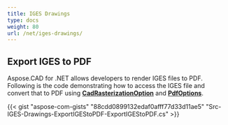 ```yaml
---
title: IGES Drawings
type: docs
weight: 80
url: /net/iges-drawings/
---
```


## **Export IGES to PDF**
Aspose.CAD for .NET allows developers to render IGES files to PDF. Following is the code demonstrating how to access the IGES file and convert that to PDF using [**CadRasterizationOption**](https://apireference.aspose.com/net/cad/aspose.cad.imageoptions/cadrasterizationoptions) and [**PdfOptions**](https://apireference.aspose.com/net/cad/aspose.cad.imageoptions/pdfoptions).

{{< gist "aspose-com-gists" "88cdd0899132edaf0afff77d33d11ae5" "Src-IGES-Drawings-ExportIGEStoPDF-ExportIGEStoPDF.cs" >}}
